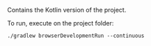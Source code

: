 Contains the Kotlin version of the project.

To run, execute on the project folder:
```console
./gradlew browserDevelopmentRun --continuous
```
